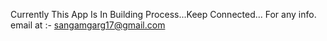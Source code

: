 Currently This App Is In Building Process...Keep Connected...
For any info. email at :- sangamgarg17@gmail.com
